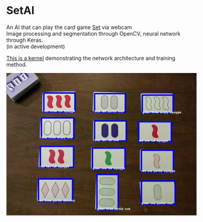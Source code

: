 # SetAI  
An AI that can play the card game [Set](https://www.setgame.com/set) via webcam  
Image processing and segmentation through OpenCV, neural network through Keras.  
(in active development)  

[This is a kernel](https://www.kaggle.com/kwisatzhaderach/setnet-trainer?scriptVersionId=19703762) demonstrating the network architecture and training method.

![screen grab](set_example.jpg)
